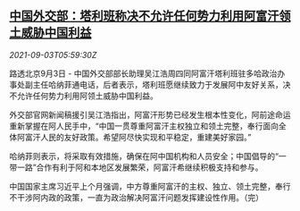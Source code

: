 <!--1630650662000-->
[中国外交部：塔利班称决不允许任何势力利用阿富汗领土威胁中国利益](https://cn.reuters.com/article/china-taliban-0903-fri-idCNKBS2FZ0GD)
------

<div><i>2021-09-03T05:59:30Z</i></div><p>路透北京9月3日 - 中国外交部部长助理吴江浩周四同阿富汗塔利班驻多哈政治办事处副主任哈纳菲通电话，后者表示，塔利班愿继续致力于发展阿中友好关系，决不允许任何势力利用阿领土威胁中国利益。</p><p>外交部官网新闻稿援引吴江浩指出，阿富汗形势已经发生根本性变化，阿前途命运重新掌握在阿人民手中，“中国一贯尊重阿富汗主权独立和领土完整，奉行面向全体阿富汗人民的友好政策。希望阿尽快实现和平稳定，重建美好家园。” 　</p><p>哈纳菲则表示，将采取有效措施，确保在阿中国机构和人员安全；中国倡导的“一带一路”合作有利于阿和本地区发展繁荣，阿富汗希继续积极支持和参与。</p><p>中国国家主席习近平上个月强调，中方尊重阿富汗的主权、独立、领土完整，奉行不干涉阿内政的政策，一直为政治解决阿富汗问题发挥建设性作用。（完）</p>
